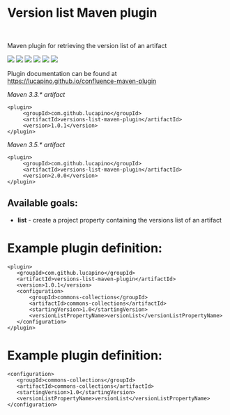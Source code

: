 <h1>Version list Maven plugin</h1><br>

Maven plugin for retrieving the version list of an artifact

[![][Build Status img]][Build Status]
[![][Coverage Status img]][Coverage Status]
[![][Dependency Status img]][Dependency Status]
[![][License img]][License]
[![][Maven Central img]][Maven Central]
[![][Javadocs img]][Javadocs]

Plugin documentation can be found at https://lucapino.github.io/confluence-maven-plugin

*Maven 3.3.&ast; artifact*
```
<plugin>
     <groupId>com.github.lucapino</groupId>
     <artifactId>versions-list-maven-plugin</artifactId>
     <version>1.0.1</version>
</plugin>
```

*Maven 3.5.&ast; artifact*
```
<plugin>
     <groupId>com.github.lucapino</groupId>
     <artifactId>versions-list-maven-plugin</artifactId>
     <version>2.0.0</version>
</plugin>
```

Available goals:
---
* **list** - create a project property containing the versions list of an artifact

Example plugin definition:
==========================
```
<plugin>
   <groupId>com.github.lucapino</groupId>
   <artifactId>versions-list-maven-plugin</artifactId>
   <version>1.0.1</version>
   <configuration>
       <groupId>commons-collections</groupId>
       <artifactId>commons-collections</artifactId>
       <startingVersion>1.0</startingVersion>
       <versionListPropertyName>versionList</versionListPropertyName>
   </configuration>
</plugin>
```
    
Example plugin definition:
==========================
```
<configuration>
   <groupId>commons-collections</groupId>
   <artifactId>commons-collections</artifactId>
   <startingVersion>1.0</startingVersion>
   <versionListPropertyName>versionList</versionListPropertyName>
</configuration>
```

[Build Status]:https://travis-ci.org/lucapino/versions-list-maven-plugin
[Build Status img]:https://travis-ci.org/lucapino/versions-list-maven-plugin.svg?branch=master

[Coverage Status]:https://codecov.io/gh/lucapino/versions-list-maven-plugin
[Coverage Status img]:https://codecov.io/gh/lucapino/versions-list-maven-plugin/branch/master/graph/badge.svg

[Dependency Status]:https://www.versioneye.com/user/projects/59df2c5915f0d723d921f2cc
[Dependency Status img]:https://www.versioneye.com/user/projects/59df2c5915f0d723d921f2cc/badge.svg?style=flat

[License]:LICENSE
[License img]:https://img.shields.io/badge/license-Apache%202-blue.svg

[Maven Central]:https://maven-badges.herokuapp.com/maven-central/com.github.lucapino/versions-list-maven-plugin
[Maven Central img]:https://maven-badges.herokuapp.com/maven-central/com.github.lucapino/versions-list-maven-plugin/badge.svg

[Javadocs]:http://www.javadoc.io/doc/com.github.lucapino/versions-list-maven-plugin
[Javadocs img]:http://javadoc.io/badge/com.github.lucapino/versions-list-maven-plugin.svg
